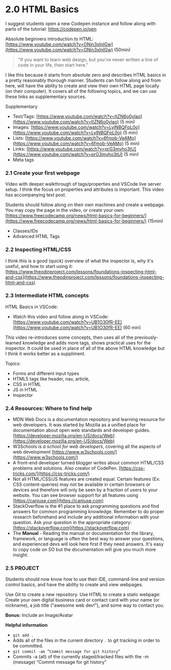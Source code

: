# 2.0 HTML Basics

I suggest students open a new Codepen instance and follow along with parts of the tutorial: https://codepen.io/pen

Absolute beginners introduction to HTML: [https://www.youtube.com/watch?v=ONin3xInlGw](https://www.youtube.com/watch?v=ONin3xInlGw) (50min)

> "If you want to learn web design, but you've never written a line of code in your life, then start here."

I like this because it starts from absolute zero and describes HTML basics in a pretty reasonably thorough manner. Students can follow along and from here, will have the ability to create and view their own HTML page locally (on their computer). It covers all of the following topics, and we can use these links as supplementary sources.

Supplementary

* Text/Tags: [https://www.youtube.com/watch?v=ItZN6o0ylao](https://www.youtube.com/watch?v=ItZN6o0ylao) (5 min)
* Images: [https://www.youtube.com/watch?v=LyINBQFpL0o](https://www.youtube.com/watch?v=LyINBQFpL0o) (5 min)
* Lists: [https://www.youtube.com/watch?v=6fmob-VeAMo](https://www.youtube.com/watch?v=6fmob-VeAMo) (5 min)
* Links: [https://www.youtube.com/watch?v=prG3mvho3tU](https://www.youtube.com/watch?v=prG3mvho3tU) (5 min)
* Meta tags


### 2.1 Create your first webpage

Video with deeper walkthrough of tags/properties and VSCode live server setup. I think the focus on properties and attributes is important. This video has accompanying text post.

Students should follow along on their own machines and create a webpage. You may copy the page in the video, or create your own: [https://www.freecodecamp.org/news/html-basics-for-beginners/](https://www.freecodecamp.org/news/html-basics-for-beginners/) (15min)

* Classes/IDs&#x20;
* Advanced HTML Tags


### 2.2 Inspecting HTML/CSS

I think this is a good (quick) overview of what the inspector is, why it's useful, and how to start using it: [https://www.theodinproject.com/lessons/foundations-inspecting-html-and-css](https://www.theodinproject.com/lessons/foundations-inspecting-html-and-css)

### 2.3 Intermediate HTML concepts

HTML Basics in VSCode:&#x20;

* Watch this video and follow along in VSCode: [https://www.youtube.com/watch?v=UB1O30fR-EE](https://www.youtube.com/watch?v=UB1O30fR-EE) (60 min)

This video re-introduces some concepts, then uses all of the previously-learned knowledge and adds more tags, shows practical uses for the inspector. It could be used in place of all of the above HTML knowledge but I think it works better as a suppliment.

Topics:

* Forms and different input types
* HTML5 tags like header, nav, article,
* CSS in HTML
* JS in HTML
* Inspector


### 2.4 Resources: Where to find help

* MDN Web Docs is a documentation repository and learning resource for web developers. It was started by Mozilla as a unified place for documentation about open web standards and developer guides. [https://developer.mozilla.org/en-US/docs/Web](https://developer.mozilla.org/en-US/docs/Web)
* W3Schools is _a school for web developers_, covering all the aspects of web development [https://www.w3schools.com/](https://www.w3schools.com/)
* A front-end developer turned blogger writes about common HTML/CSS problems and solutions. Also creator of CodePen. [https://css-tricks.com/](https://css-tricks.com/)
* Not all HTML/CSS/JS features are created equal. Certain features (Ex: CSS content-queries) may not be available in certain browsers or devices and therefore will only be seen by a fraction of users to your website. You can see browser support for all features using [https://caniuse.com](https://caniuse.com)
* StackOverflow is the #1 place to ask programming questions and find answers for common programming knowledge. Remember to do proper research beforehand and include any additional information with your question. Ask your question in the appropriate category: [https://stackoverflow.com](https://stackoverflow.com)
* The **Manual** - Reading the manual or documentation for the library, framework, or language is often the best way to answer your questions, and experienced devs will look here first if they need answers. It's easy to copy code on SO but the documentation will give you much more insight.


### 2.5 PROJECT

Students should now know how to use their IDE, command-line and version control basics, and have the ability to create and view webpages.

Use Git to create a new repository. Use HTML to create a static webpage: Create your own digital business card or contact card with your name (or nickname), a job title ("awesome web dev!"), and some way to contact you.

**Bonus:** Include an Image/Avatar

**Helpful information**

* `git add .`
* Adds all of the files in the current directory `.` to git tracking in order to be committed.
* `git commit -am “Commit message for git history”`
* Commits -a (all) of the currently staged/tracked files with the -m (message) “Commit message for git history”
